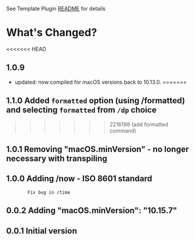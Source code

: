See Template Plugin [README](https://github.com/NotePlan/plugins/blob/main/dwertheimer.DateAutomations/README.md) for details

# What's Changed?

<<<<<<< HEAD
## 1.0.9    
- updated: now compiled for macOS versions back to 10.13.0.
=======
## 1.1.0    Added `formatted` option (using /formatted) and selecting `formatted` from `/dp` choice
>>>>>>> 2216198 (add formatted command)

## 1.0.1    Removing "macOS.minVersion" - no longer necessary with transpiling

## 1.0.0    Adding /now - ISO 8601 standard
            Fix bug in /time

## 0.0.2    Adding 	"macOS.minVersion": "10.15.7"

## 0.0.1    Initial version

